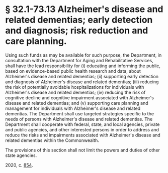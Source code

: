 # § 32.1-73.13 Alzheimer's disease and related dementias; early detection and diagnosis; risk reduction and care planning.

<p>Using such funds as may be available for such purpose, the Department, in consultation with the Department for Aging and Rehabilitative Services, shall have the lead responsibility for (i) educating and informing the public, based on evidence-based public health research and data, about Alzheimer's disease and related dementias; (ii) supporting early detection and diagnosis of Alzheimer's disease and related dementias; (iii) reducing the risk of potentially avoidable hospitalizations for individuals with Alzheimer's disease and related dementias; (iv) reducing the risk of cognitive decline and cognitive impairment associated with Alzheimer's disease and related dementias; and (v) supporting care planning and management for individuals with Alzheimer's disease and related dementias. The Department shall use targeted strategies specific to the needs of persons with Alzheimer's disease and related dementias. The Department shall cooperate with federal, state, and local agencies, private and public agencies, and other interested persons in order to address and reduce the risks and impairments associated with Alzheimer's disease and related dementias within the Commonwealth.</p><p>The provisions of this section shall not limit the powers and duties of other state agencies.</p><p>2020, c. <a href='http://lis.virginia.gov/cgi-bin/legp604.exe?201+ful+CHAP0854'>854</a>.</p>